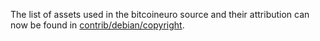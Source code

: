 The list of assets used in the bitcoineuro source and their attribution can now be found in [contrib/debian/copyright](../contrib/debian/copyright).
